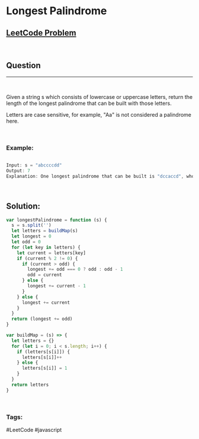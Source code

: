 # Longest Palindrome

[1]: https://leetcode.com/problems/longest-palindrome/

## [LeetCode Problem][1]

&nbsp;

## Question

---

&nbsp;

Given a string s which consists of lowercase or uppercase letters, return the length of the longest palindrome that can be built with those letters.

Letters are case sensitive, for example, "Aa" is not considered a palindrome here.

&nbsp;

### **Example:**

<!-- code below -->

```javascript

Input: s = "abccccdd"
Output: 7
Explanation: One longest palindrome that can be built is "dccaccd", whose length is 7.

```

&nbsp;

## **Solution:**

<!-- code below -->

```javascript
var longestPalindrome = function (s) {
  s = s.split('')
  let letters = buildMap(s)
  let longest = 0
  let odd = 0
  for (let key in letters) {
    let current = letters[key]
    if (current % 2 != 0) {
      if (current > odd) {
        longest += odd === 0 ? odd : odd - 1
        odd = current
      } else {
        longest += current - 1
      }
    } else {
      longest += current
    }
  }
  return (longest += odd)
}

var buildMap = (s) => {
  let letters = {}
  for (let i = 0; i < s.length; i++) {
    if (letters[s[i]]) {
      letters[s[i]]++
    } else {
      letters[s[i]] = 1
    }
  }
  return letters
}
```

&nbsp;

### Tags:

#LeetCode #javascript
